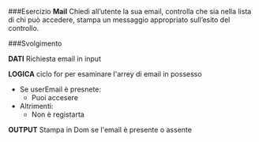 ###Esercizio
**Mail**
Chiedi all’utente la sua email,
controlla che sia nella lista di chi può accedere,
stampa un messaggio appropriato sull’esito del controllo.

###Svolgimento 

**DATI**
Richiesta email in input

**LOGICA**
ciclo for per esaminare l'arrey di email in possesso 
- Se userEmail è presnete:
    - Puoi accesere 
- Altrimenti:
    - Non è registarta 

**OUTPUT**
    Stampa in Dom se l'email è presente o assente 

